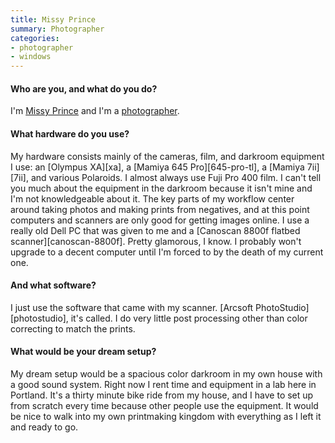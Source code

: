 ```yaml
---
title: Missy Prince
summary: Photographer
categories:
- photographer
- windows
---
```


#### Who are you, and what do you do?

I'm [Missy Prince](http://seaofempties.tumblr.com/ "Missy's Tumblr site.") and I'm a [photographer](http://www.flickr.com/photos/35336382@N00/ "Missy's photos on Flickr.").

#### What hardware do you use?

My hardware consists mainly of the cameras, film, and darkroom equipment I use: an [Olympus XA][xa], a [Mamiya 645 Pro][645-pro-tl], a [Mamiya 7ii][7ii], and various Polaroids. I almost always use Fuji Pro 400 film. I can't tell you much about the equipment in the darkroom because it isn't mine and I'm not knowledgeable about it. The key parts of my workflow center around taking photos and making prints from negatives, and at this point computers and scanners are only good for getting images online. I use a really old Dell PC that was given to me and a [Canoscan 8800f flatbed scanner][canoscan-8800f]. Pretty glamorous, I know. I probably won't upgrade to a decent computer until I'm forced to by the death of my current one.

#### And what software?

I just use the software that came with my scanner. [Arcsoft PhotoStudio][photostudio], it's called. I do very little post processing other than color correcting to match the prints. 

#### What would be your dream setup?

My dream setup would be a spacious color darkroom in my own house with a good sound system. Right now I rent time and equipment in a lab here in Portland. It's a thirty minute bike ride from my house, and I have to set up from scratch every time because other people use the equipment. It would be nice to walk into my own printmaking kingdom with everything as I left it and ready to go.